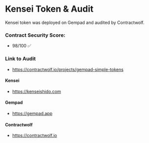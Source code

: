 # Kensei Token & Audit
Kensei token was deployed on Gempad and audited by Contractwolf.

### Contract Security Score:
- 98/100 ✅
### Link to Audit
- https://contractwolf.io/projects/gempad-simple-tokens

#### Kensei
- https://kenseishido.com
#### Gempad
- https://gempad.app
#### Contractwolf
- https://contractwolf.io
